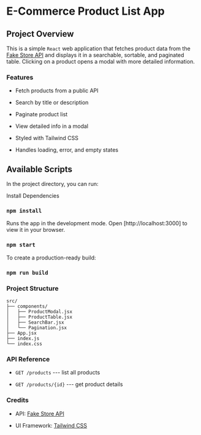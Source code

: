 # E-Commerce Product List App

Project Overview
----------------

This is a simple `React` web application that fetches product data from the [Fake Store API](https://fakestoreapi.com/) and displays it in a searchable, sortable, and paginated table. Clicking on a product opens a modal with more detailed information.

### Features

-   Fetch products from a public API

-   Search by title or description

-   Paginate product list

-   View detailed info in a modal

-   Styled with Tailwind CSS

-   Handles loading, error, and empty states


Available Scripts
-----------------

In the project directory, you can run:


Install Dependencies
### `npm install`

Runs the app in the development mode. Open [http://localhost:3000] to view it in your browser.
### `npm start`


To create a production-ready build:
### `npm run build`

### Project Structure

```
src/
├── components/
│   ├── ProductModal.jsx
│   ├── ProductTable.jsx
│   ├── SearchBar.jsx
│   └── Pagination.jsx
├── App.jsx
├── index.js
└── index.css

```

### API Reference

-   `GET /products` --- list all products

-   `GET /products/{id}` --- get product details

### Credits

-   API: [Fake Store API](https://fakestoreapi.com/)

-   UI Framework: [Tailwind CSS](https://tailwindcss.com/)